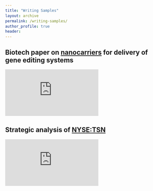 ```yaml
---
title: "Writing Samples"
layout: archive
permalink: /writing-samples/
author_profile: true
header:
---
```


## Biotech paper on [nanocarriers](https://en.wikipedia.org/wiki/Nanocarriers) for delivery of gene editing systems

!["/images/NC.jpg"](https://github.com/cmflynn13/writing_samples/blob/master/Nanocarriers.pdf)

## Strategic analysis of [NYSE:TSN](https://finance.yahoo.com/quote/TSN/)

!["/images/SA.jpg"](https://github.com/cmflynn13/writing_samples/blob/master/Strategic%20Analysis%20.pdf)
